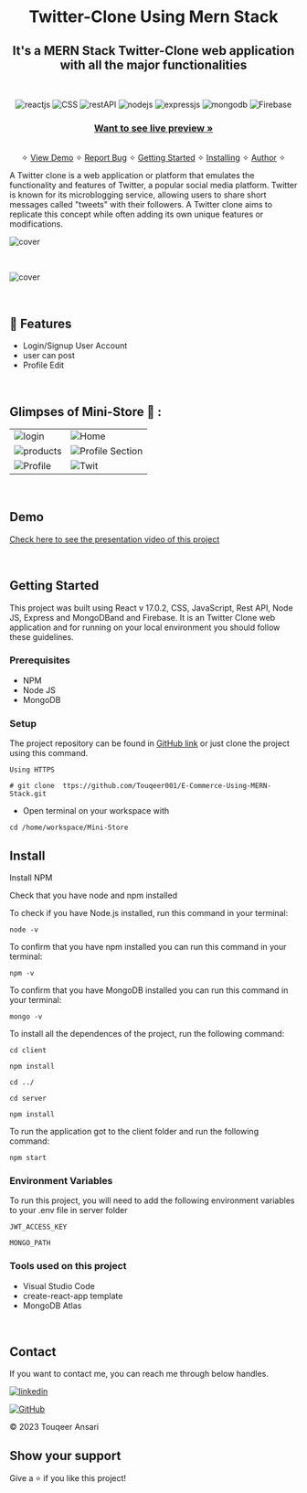 <h1 align="center">Twitter-Clone Using Mern Stack</h1> 

<h2 align="center">It's a MERN Stack Twitter-Clone web application with all the major functionalities</h2>

<br />
<p align="center">
    <img src="https://img.shields.io/badge/React_(17.0.2)-20232A?style=for-the-badge&logo=react&logoColor=61DAFB" alt="reactjs" />
<!--     <img src="https://img.shields.io/badge/Redux_(4.1.1)-593D88?style=for-the-badge&logo=redux&logoColor=white" alt="redux" /> -->
    <img src="https://img.shields.io/badge/CSS-3bc7bd?style=for-the-badge&logo=CSS&logoColor=white" alt="CSS"/>
    <img src="https://img.shields.io/badge/Rest_API-02303A?style=for-the-badge&logo=react-router&logoColor=white" alt="restAPI"/>
    <img src="https://img.shields.io/badge/Node.js-339933?style=for-the-badge&logo=nodedotjs&logoColor=white" alt="nodejs" />
    <img src="https://img.shields.io/badge/Express.js-000000?style=for-the-badge&logo=express&logoColor=white" alt="expressjs"/>
    <img src="https://img.shields.io/badge/MongoDB-4EA94B?style=for-the-badge&logo=mongodb&logoColor=white" alt="mongodb"/>
     <img src="https://img.shields.io/badge/Firebase-000000?style=for-the-badge&logo=JSON%20web%20tokens&logoColor=white" alt="Firebase" />
</p>

<h3 align="center"><a href="https://twitter-cloness.netlify.app"><strong>Want to see live preview »</strong></a></h3>

<p align="center"> 
    <br />&#10023;
    <a href="#Demo">View Demo</a>   &#10023;  
    <a href="https://github.com/Touqeer001/Twiter-Clone-Using-MERN-Stack/issues">Report Bug</a> &#10023;
    <a href="#Getting-Started">Getting Started</a> &#10023; <a href="#Install">Installing</a> &#10023;    
    <a href="#Contact">Author</a> &#10023;
  </p>
  
A Twitter clone is a web application or platform that emulates the functionality and features of Twitter, a popular social media platform. Twitter is known for its microblogging service, allowing users to share short messages called "tweets" with their followers. A Twitter clone aims to replicate this concept while often adding its own unique features or modifications.
  
 ![cover](https://github.com/Touqeer001/Twiter-Clone-Using-MERN-Stack/assets/126690073/8fca9388-e212-4047-99cb-b4a17afd54c6)


  
  <br />
  




 ![cover](https://github.com/Touqeer001/Twiter-Clone-Using-MERN-Stack/assets/126690073/8fca9388-e212-4047-99cb-b4a17afd54c6)


<br />


## 🚀 Features
- Login/Signup User Account
- user can post 
- Profile Edit



<br />

## Glimpses of Mini-Store 🙈 :


<table>
  <tr>
 <td><img src="(https://github.com/Touqeer001/Twiter-Clone-Using-MERN-Stack/assets/126690073/dd51acba-b83d-4f9f-8ab7-cbaa0dd800fb)" alt="login" /></td>
 <td><img src="(https://github.com/Touqeer001/Twiter-Clone-Using-MERN-Stack/assets/126690073/0a44b324-6315-47c6-9e71-27b9628a20c2)" alt="Home" /></td>
  </tr>
  <tr>
 <td><img src="https://github.com/Touqeer001/E-Commerce-Using-MERN-Stack/assets/126690073/f8d87bfd-132e-4986-a510-e6ae97f3695c" alt="products" /></td>
 <td><img src="(https://github.com/Touqeer001/Twiter-Clone-Using-MERN-Stack/assets/126690073/97a6b482-bac9-4767-b9f6-7d49f4a09976)" alt="Profile Section" /></td>
  </tr>
  <tr>
<td><img src="(https://github.com/Touqeer001/Twiter-Clone-Using-MERN-Stack/assets/126690073/d8923717-f83e-4f87-bdb7-48492058e0ef)" alt="Profile" /></td>
 <td><img src="(https://github.com/Touqeer001/Twiter-Clone-Using-MERN-Stack/assets/126690073/f4c370db-5d4b-4d99-9002-c51dbc89dfab)" alt="Twit" /></td>    
  </tr>

</table>

<br />



## Demo

[Check here to see the presentation video of this project](https://github.com/Touqeer001/E-Commerce-Using-MERN-Stack.git)


<br/>


## Getting Started

This project was built using React v 17.0.2, CSS, JavaScript, Rest API, Node JS, Express and MongoDBand and Firebase. It is an Twitter Clone web application and for running on your local environment you should follow these guidelines.


### Prerequisites

- NPM 
- Node JS
- MongoDB

### Setup


The project repository can be found in [GitHub link](ttps://github.com/Touqeer001/E-Commerce-Using-MERN-Stack.git) or just clone the project using this command. 


```
Using HTTPS

# git clone  ttps://github.com/Touqeer001/E-Commerce-Using-MERN-Stack.git
```

+ Open terminal on your workspace with

```
cd /home/workspace/Mini-Store
```


## Install

Install NPM

Check that you have node and npm installed

To check if you have Node.js installed, run this command in your terminal:


```
node -v
```

To confirm that you have npm installed you can run this command in your terminal:


```
npm -v
```

To confirm that you have MongoDB installed you can run this command in your terminal:


```
mongo -v
```


To install all the dependences of the project, run the following command:


```
cd client

npm install

cd ../

cd server

npm install
```


To run the application got to the client folder and run the following command:

```
npm start
```

### Environment Variables

To run this project, you will need to add the following environment variables to your .env file in server folder

`JWT_ACCESS_KEY`

`MONGO_PATH`


### Tools used on this project

- Visual Studio Code
- create-react-app template
- MongoDB Atlas

<br/>



## Contact

If you want to contact me, you can reach me through below handles.


[![linkedin](https://img.shields.io/badge/touqeer-0077B5?style=for-the-badge&logo=linkedin&logoColor=white)](https://www.linkedin.com/in/touqeer-ansari) 


[![GitHub](https://img.shields.io/badge/Touqeer001-20232A?style=for-the-badge&logo=Github&logoColor=white)](https://github.com/Touqeer001)

© 2023 Touqeer Ansari




## Show your support

Give a ⭐️ if you like this project!
